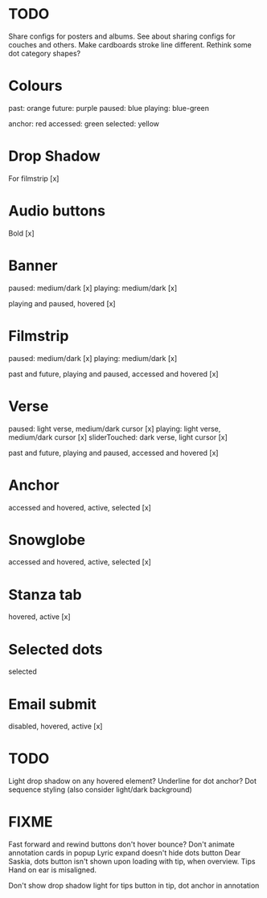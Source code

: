 # TODO
Share configs for posters and albums.
See about sharing configs for couches and others.
Make cardboards stroke line different.
Rethink some dot category shapes?

# Colours
past: orange
future: purple
paused: blue
playing: blue-green

anchor: red
accessed: green
selected: yellow

# Drop Shadow
For filmstrip [x]

# Audio buttons
Bold [x]

# Banner
paused: medium/dark [x]
playing: medium/dark [x]

playing and paused, hovered [x]

# Filmstrip
paused: medium/dark [x]
playing: medium/dark [x]

past and future, playing and paused, accessed and hovered [x]

# Verse
paused: light verse, medium/dark cursor [x]
playing: light verse, medium/dark cursor [x]
sliderTouched: dark verse, light cursor [x]

past and future, playing and paused, accessed and hovered [x]

# Anchor
accessed and hovered, active, selected [x]

# Snowglobe
accessed and hovered, active, selected [x]

# Stanza tab
hovered, active [x]

# Selected dots
selected

# Email submit
disabled, hovered, active [x]

# TODO
Light drop shadow on any hovered element?
Underline for dot anchor?
Dot sequence styling (also consider light/dark background)

# FIXME
Fast forward and rewind buttons don't hover bounce?
Don't animate annotation cards in popup
Lyric expand doesn't hide dots button
Dear Saskia, dots button isn't shown upon loading with tip, when overview.
Tips Hand on ear is misaligned.

Don't show drop shadow light for tips button in tip, dot anchor in annotation